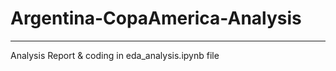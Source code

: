 # Argentina-CopaAmerica-Analysis
------------------------------
Analysis Report & coding in eda_analysis.ipynb file
